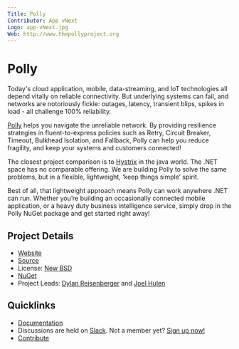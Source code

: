 ```yaml
---
Title: Polly
Contributor: App vNext
Logo: app-vNext.jpg
Web: http://www.thepollyproject.org
---
```

# Polly

Today's cloud application, mobile, data-streaming, and IoT technologies all depend vitally on reliable connectivity. But underlying systems can fail, and networks are notoriously fickle: outages, latency, transient blips, spikes in load - all challenge 100% reliability.

[Polly](https://github.com/App-vNext/Polly/) helps you navigate the unreliable network. By providing resilience strategies in fluent-to-express policies such as Retry, Circuit Breaker, Timeout, Bulkhead Isolation, and Fallback, Polly can help you reduce fragility, and keep your systems and customers connected!

The closest project comparison is to [Hystrix](https://github.com/Netflix/Hystrix/wiki) in the java world. The .NET space has no comparable offering. We are building Polly to solve the same problems, but in a flexible, lightweight, ‘keep things simple’ spirit.

Best of all, that lightweight approach means Polly can work anywhere .NET can run. Whether you’re building an occasionally connected mobile application, or a heavy duty business intelligence service, simply drop in the Polly NuGet package and get started right away!

## Project Details

* [Website](http://www.thepollyproject.org)
* [Source](https://github.com/App-vNext/Polly)
* License: [New BSD](https://github.com/App-vNext/Polly/blob/master/LICENSE.txt)
* [NuGet](https://www.nuget.org/packages/Polly)
* Project Leads: [Dylan Reisenberger](https://github.com/reisenberger) and [Joel Hulen](https://github.com/joelhulen)

## Quicklinks

* [Documentation](https://github.com/App-vNext/Polly/wiki)
* Discussions are held on [Slack](https://pollytalk.slack.com/). Not a member yet? [Sign up now!](http://www.pollytalk.org/)
* [Contribute](https://github.com/App-vNext/Polly/wiki/Git-Workflow)
